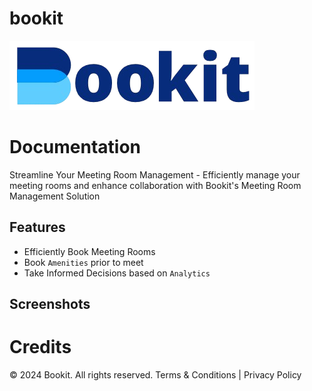 # bookit

<img src="./frontend/assets/img/bookitlogo.png" alt="Bookit" >


# Documentation

Streamline Your Meeting Room Management - Efficiently manage your meeting rooms and enhance collaboration with Bookit's Meeting Room Management Solution

## Features
* Efficiently Book Meeting Rooms
* Book `Amenities` prior to meet
* Take Informed Decisions based on `Analytics`

## Screenshots

# Credits

<div class="row align-items-center">
    <!-- Legal Links -->
    <div class="col-md-7 col-lg-8">
        <p class="text-center text-md-left">© 2024 Bookit. All rights reserved.
            <a href="#" class="text-light" style="text-decoration:none;">Terms & Conditions</a> |
            <a href="#" class="text-light" style="text-decoration:none;">Privacy Policy</a>
        </p>
    </div>
</div>